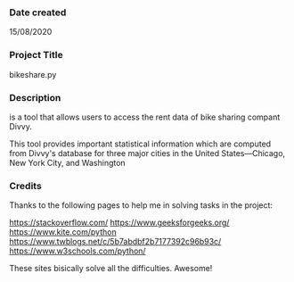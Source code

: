 ### Date created
15/08/2020

### Project Title
bikeshare.py

### Description
<bikeshare> is a tool that allows users to access the rent data of bike sharing compant Divvy.

This tool provides important statistical information which are computed from Divvy's database 
for three major cities in the United States—Chicago, New York City, and Washington

### Credits
Thanks to the following pages to help me in solving tasks in the project:

https://stackoverflow.com/
https://www.geeksforgeeks.org/
https://www.kite.com/python
https://www.twblogs.net/c/5b7abdbf2b7177392c96b93c/
https://www.w3schools.com/python/

These sites bisically solve all the difficulties. Awesome! 

